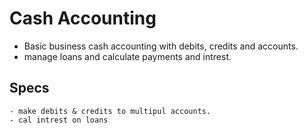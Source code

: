 # Cash Accounting
 - Basic business cash accounting with debits, credits and accounts.
 - manage loans and calculate payments and intrest.
## Specs 
    - make debits & credits to multipul accounts.
    - cal intrest on loans